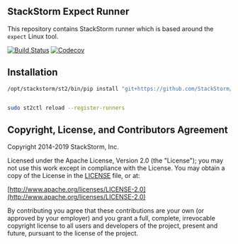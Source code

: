 ## StackStorm Expect Runner

This repository contains StackStorm runner which is based around the ``expect`` Linux tool.

[![Build Status](https://circleci.com/gh/StackStorm/stackstorm-runner-expect/tree/master.svg?style=shield)](https://circleci.com/gh/StackStorm/stackstorm-runner-expect) [![Codecov](https://codecov.io/github/StackStorm/stackstorm-runner-expect/badge.svg?branch=master&service=github)](https://codecov.io/github/StackStorm/stackstorm-runner-expect?branch=master) 

## Installation

```bash
/opt/stackstorm/st2/bin/pip install "git+https://github.com/StackStorm/stackstorm-expect-runner.git#egg=stackstorm-runner-expect"


sudo st2ctl reload --register-runners
```

## Copyright, License, and Contributors Agreement

Copyright 2014-2019 StackStorm, Inc.

Licensed under the Apache License, Version 2.0 (the "License"); you may not use this work except in compliance with the License. You may obtain a copy of the License in the [LICENSE](LICENSE) file, or at:

[http://www.apache.org/licenses/LICENSE-2.0](http://www.apache.org/licenses/LICENSE-2.0)

By contributing you agree that these contributions are your own (or approved by your employer) and you grant a full, complete, irrevocable copyright license to all users and developers of the project, present and future, pursuant to the license of the project.
